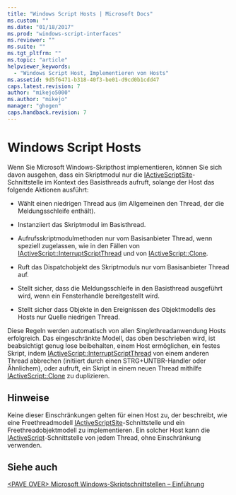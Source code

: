 ```yaml
---
title: "Windows Script Hosts | Microsoft Docs"
ms.custom: ""
ms.date: "01/18/2017"
ms.prod: "windows-script-interfaces"
ms.reviewer: ""
ms.suite: ""
ms.tgt_pltfrm: ""
ms.topic: "article"
helpviewer_keywords: 
  - "Windows Script Host, Implementieren von Hosts"
ms.assetid: 9d5f6471-b318-40f3-be01-d9cd0b1cdd47
caps.latest.revision: 7
author: "mikejo5000"
ms.author: "mikejo"
manager: "ghogen"
caps.handback.revision: 7
---
```

# Windows Script Hosts
Wenn Sie Microsoft Windows\-Skripthost implementieren, können Sie sich davon ausgehen, dass ein Skriptmodul nur die [IActiveScriptSite](../winscript/reference/iactivescriptsite.md)\-Schnittstelle im Kontext des Basisthreads aufruft, solange der Host das folgende Aktionen ausführt:  
  
-   Wählt einen niedrigen Thread aus \(im Allgemeinen den Thread, der die Meldungsschleife enthält\).  
  
-   Instanziiert das Skriptmodul im Basisthread.  
  
-   Aufrufsskriptmodulmethoden nur vom Basisanbieter Thread, wenn speziell zugelassen, wie in den Fällen von [IActiveScript::InterruptScriptThread](../winscript/reference/iactivescript-interruptscriptthread.md) und von [IActiveScript::Clone](../winscript/reference/iactivescript-clone.md).  
  
-   Ruft das Dispatchobjekt des Skriptmoduls nur vom Basisanbieter Thread auf.  
  
-   Stellt sicher, dass die Meldungsschleife in den Basisthread ausgeführt wird, wenn ein Fensterhandle bereitgestellt wird.  
  
-   Stellt sicher dass Objekte in den Ereignissen des Objektmodells des Hosts nur Quelle niedrigen Thread.  
  
 Diese Regeln werden automatisch von allen Singlethreadanwendung Hosts erfolgreich.  Das eingeschränkte Modell, das oben beschrieben wird, ist beabsichtigt genug lose beibehalten, einem Host ermöglichen, ein festes Skript, indem [IActiveScript::InterruptScriptThread](../winscript/reference/iactivescript-interruptscriptthread.md) von einem anderen Thread abbrechen \(initiiert durch einen STRG\+UNTBR\-Handler oder Ähnlichem\), oder aufruft, ein Skript in einem neuen Thread mithilfe [IActiveScript::Clone](../winscript/reference/iactivescript-clone.md) zu duplizieren.  
  
## Hinweise  
 Keine dieser Einschränkungen gelten für einen Host zu, der beschreibt, wie eine Freethreadmodell [IActiveScriptSite](../winscript/reference/iactivescriptsite.md)\-Schnittstelle und ein Freethreadobjektmodell zu implementieren.  Ein solcher Host kann die [IActiveScript](../winscript/reference/iactivescript.md)\-Schnittstelle von jedem Thread, ohne Einschränkung verwenden.  
  
## Siehe auch  
 [\<PAVE OVER\> Microsoft Windows\-Skriptschnittstellen – Einführung](../Topic/%3CPAVE%20OVER%3E%20Microsoft%20Windows%20Script%20Interfaces%20-%20Introduction.md)